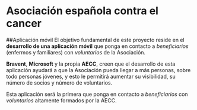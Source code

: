 # Asociación española contra el cancer ##Aplicación  móvilEl objetivo fundamental de este proyecto reside en el **desarrollo de una aplicación móvil** que ponga en contacto a *beneficiarios* (enfermos y familiares) con *voluntarios* de la Asociación.**Bravent**, **Microsoft** y la propia **AECC**, creen que el desarrollo de esta aplicación ayudará a que la Asociación pueda llegar a más personas, sobre todo personas jóvenes, y esto le permitirá aumentar su visibilidad, su número de socios y número de voluntarios. Esta aplicación será la primera que ponga en contacto a *beneficiarios* con *voluntarios* altamente formados por la AECC. 